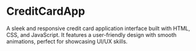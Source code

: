# CreditCardApp
A sleek and responsive credit card application interface built with HTML, CSS, and JavaScript. It features a user-friendly design with smooth animations, perfect for showcasing UI/UX skills.
